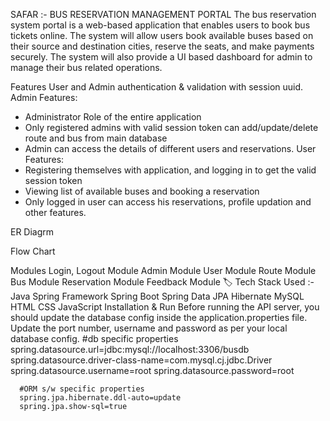 SAFAR :- BUS RESERVATION MANAGEMENT PORTAL
The bus reservation system portal is a web-based application that enables users to book bus tickets online. The system will allow users book available buses based on their source and destination cities, reserve the seats, and make payments securely. The system will also provide a UI based dashboard for admin to manage their bus related operations.

Features
User and Admin authentication & validation with session uuid.
Admin Features:
- Administrator Role of the entire application
- Only registered admins with valid session token can add/update/delete route and bus from main database
- Admin can access the details of different users and reservations.
User Features:
- Registering themselves with application, and logging in to get the valid session token
- Viewing list of available buses and booking a reservation
- Only logged in user can access his reservations, profile updation and other features.

ER Diagrm



Flow Chart


Modules
Login, Logout Module
Admin Module
User Module
Route Module
Bus Module
Reservation Module
Feedback Module
🏷️ Tech Stack Used :-
Java
Spring Framework
Spring Boot
Spring Data JPA
Hibernate
MySQL
HTML
CSS
JavaScript
Installation & Run
Before running the API server, you should update the database config inside the application.properties file.
Update the port number, username and password as per your local database config.
      #db specific properties
      spring.datasource.url=jdbc:mysql://localhost:3306/busdb
      spring.datasource.driver-class-name=com.mysql.cj.jdbc.Driver
      spring.datasource.username=root
      spring.datasource.password=root

      #ORM s/w specific properties
      spring.jpa.hibernate.ddl-auto=update
      spring.jpa.show-sql=true

